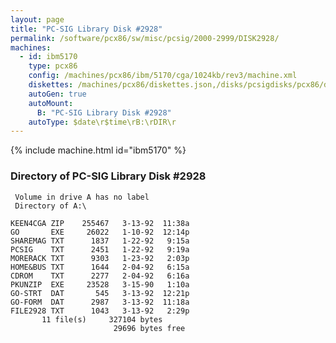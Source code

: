 ```yaml
---
layout: page
title: "PC-SIG Library Disk #2928"
permalink: /software/pcx86/sw/misc/pcsig/2000-2999/DISK2928/
machines:
  - id: ibm5170
    type: pcx86
    config: /machines/pcx86/ibm/5170/cga/1024kb/rev3/machine.xml
    diskettes: /machines/pcx86/diskettes.json,/disks/pcsigdisks/pcx86/diskettes.json
    autoGen: true
    autoMount:
      B: "PC-SIG Library Disk #2928"
    autoType: $date\r$time\rB:\rDIR\r
---
```


{% include machine.html id="ibm5170" %}

### Directory of PC-SIG Library Disk #2928

     Volume in drive A has no label
     Directory of A:\

    KEEN4CGA ZIP    255467   3-13-92  11:38a
    GO       EXE     26022   1-10-92  12:14p
    SHAREMAG TXT      1837   1-22-92   9:15a
    PCSIG    TXT      2451   1-22-92   9:19a
    MORERACK TXT      9303   1-23-92   2:03p
    HOME&BUS TXT      1644   2-04-92   6:15a
    CDROM    TXT      2277   2-04-92   6:16a
    PKUNZIP  EXE     23528   3-15-90   1:10a
    GO-STRT  DAT       545   3-13-92  12:21p
    GO-FORM  DAT      2987   3-13-92  11:18a
    FILE2928 TXT      1043   3-13-92   2:29p
           11 file(s)     327104 bytes
                           29696 bytes free
